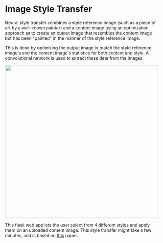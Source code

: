 # Image Style Transfer
Neural style transfer combines a style reference image (such as a piece of art by a well-known painter) and a content image using an optimization approach as to create an output image that resembles the content image but has been "painted" in the manner of the style reference image.

This is done by optimising the output image to match the style reference image's and the content image's statistics for both content and style. A convolutional network is used to extract these data from the images.

<img src="https://user-images.githubusercontent.com/82305551/215335361-4978fedc-c05e-478f-b624-d8a662b4752c.jpg" width="500">

This flask web app lets the user select from 4 different styles and apply them on an uploaded content image. This style transfer might take a few minutes, and is based on [this](https://arxiv.org/abs/1508.06576) paper.
